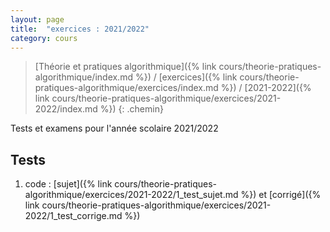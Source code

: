 ```yaml
---
layout: page
title:  "exercices : 2021/2022"
category: cours
---
```


> [Théorie et pratiques algorithmique]({% link cours/theorie-pratiques-algorithmique/index.md %}) / [exercices]({% link cours/theorie-pratiques-algorithmique/exercices/index.md %}) / [2021-2022]({% link cours/theorie-pratiques-algorithmique/exercices/2021-2022/index.md %})
{: .chemin}

Tests et examens pour l'année scolaire 2021/2022

## Tests

1. code : [sujet]({% link cours/theorie-pratiques-algorithmique/exercices/2021-2022/1_test_sujet.md %}) et [corrigé]({% link cours/theorie-pratiques-algorithmique/exercices/2021-2022/1_test_corrige.md %})
